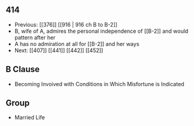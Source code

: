 ## 414
- Previous: [[376]] [[916 | 916 ch B to B-2]] 
- B, wife of A, admires the personal independence of [[B-2]] and would pattern after her
- A has no admiration at all for [[B-2]] and her ways
- Next: [[407]] [[441]] [[442]] [[452]] 

## B Clause
- Becoming Invoived with Conditions in Which Misfortune is Indicated

## Group
- Married Life

